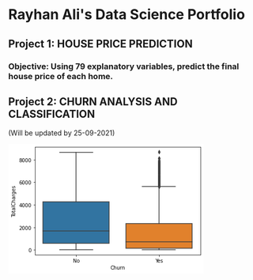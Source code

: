 # Rayhan Ali's Data Science Portfolio

## Project 1: HOUSE PRICE PREDICTION

### Objective: Using 79 explanatory variables, predict the final house price of each home.






## Project 2: CHURN ANALYSIS AND CLASSIFICATION
(Will be updated by 25-09-2021)

![](/Project%202/images/churn%20boxplot.png)
